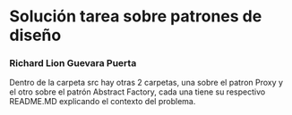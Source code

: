 # Solución tarea sobre patrones de diseño

### Richard Lion Guevara Puerta

Dentro de la carpeta src hay otras 2 carpetas, una sobre el patron Proxy y el otro sobre el patrón Abstract Factory, cada una tiene su respectivo README.MD explicando el contexto del problema.
